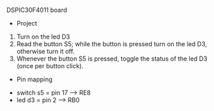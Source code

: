 DSPIC30F4011 board

- Project 

1. Turn on the led D3
2. Read the button S5; while the button is pressed turn on the led
D3, otherwise turn it off.
3. Whenever the button S5 is pressed, toggle the status of the led
D3 (once per button click).


- Pin mapping
 * switch s5 = pin 17 --> RE8
 * led d3 = pin 2 --> RB0
  
 

